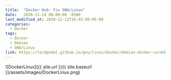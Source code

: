 ```yaml
---
title:  "Docker Hub: Fix GNU/Linux"
date:   2020-11-24 08:00:00 -0300
last_modified_at: 2020-12-12T16:45:00-05:00
categories:
  - Docker
tags:
  - Docker
  - Debian
  - GNU/Linux
link: https://lordpedal.github.io/gnu/linux/docker/debian-docker-ce/#docker-hub-fix-gnulinux
---
```


![DockerLinux]({{ site.url }}{{ site.baseurl }}/assets/images/DockerLinux.png)
